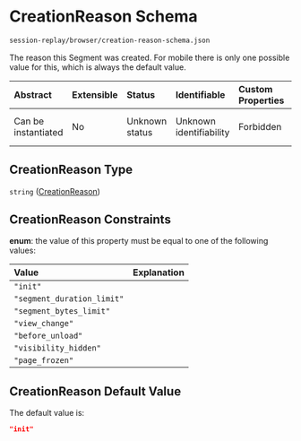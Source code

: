 # CreationReason Schema

```txt
session-replay/browser/creation-reason-schema.json
```

The reason this Segment was created. For mobile there is only one possible value for this, which is always the default value.

| Abstract            | Extensible | Status         | Identifiable            | Custom Properties | Additional Properties | Access Restrictions | Defined In                                                                                                      |
| :------------------ | :--------- | :------------- | :---------------------- | :---------------- | :-------------------- | :------------------ | :-------------------------------------------------------------------------------------------------------------- |
| Can be instantiated | No         | Unknown status | Unknown identifiability | Forbidden         | Allowed               | none                | [creation-reason-schema.json](../out/session-replay/browser/creation-reason-schema.json "open original schema") |

## CreationReason Type

`string` ([CreationReason](creation-reason-schema.md))

## CreationReason Constraints

**enum**: the value of this property must be equal to one of the following values:

| Value                      | Explanation |
| :------------------------- | :---------- |
| `"init"`                   |             |
| `"segment_duration_limit"` |             |
| `"segment_bytes_limit"`    |             |
| `"view_change"`            |             |
| `"before_unload"`          |             |
| `"visibility_hidden"`      |             |
| `"page_frozen"`            |             |

## CreationReason Default Value

The default value is:

```json
"init"
```
